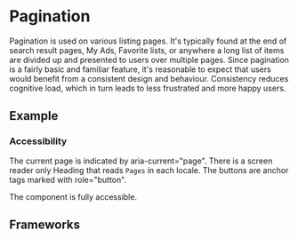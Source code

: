 <script setup>
import React from './react.md';
</script>

# Pagination

Pagination is used on various listing pages. It's typically found at the end of search result pages, My Ads, Favorite lists, or anywhere a long list of items are divided up and presented to users over multiple pages. Since pagination is a fairly basic and familiar feature, it's reasonable to expect that users would benefit from a consistent design and behaviour. Consistency reduces cognitive load, which in turn leads to less frustrated and more happy users.

<components-status react='released' />

## Example

<pagination-example />

### Accessibility

The current page is indicated by aria-current="page". There is a screen reader only Heading that reads `Pages` in each locale. The buttons are anchor tags marked with role="button".

The component is fully accessible.

## Frameworks

<react />